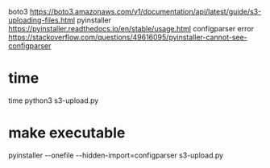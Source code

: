 boto3 https://boto3.amazonaws.com/v1/documentation/api/latest/guide/s3-uploading-files.html
pyinstaller https://pyinstaller.readthedocs.io/en/stable/usage.html
configparser error https://stackoverflow.com/questions/49616095/pyinstaller-cannot-see-configparser

# time
time python3 s3-upload.py

# make executable
pyinstaller --onefile --hidden-import=configparser s3-upload.py
